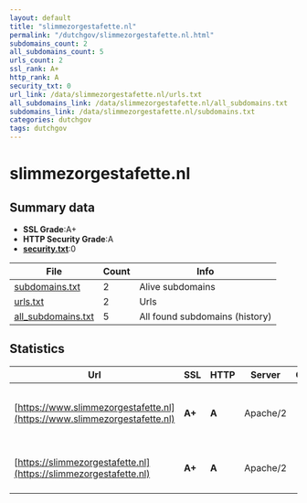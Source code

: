 ```yaml
---
layout: default
title: "slimmezorgestafette.nl"
permalink: "/dutchgov/slimmezorgestafette.nl.html"
subdomains_count: 2
all_subdomains_count: 5
urls_count: 2
ssl_rank: A+
http_rank: A
security_txt: 0
url_link: /data/slimmezorgestafette.nl/urls.txt
all_subdomains_link: /data/slimmezorgestafette.nl/all_subdomains.txt
subdomains_link: /data/slimmezorgestafette.nl/subdomains.txt
categories: dutchgov
tags: dutchgov
---
```



# slimmezorgestafette.nl
## Summary data


 - **SSL Grade**:A+
 - **HTTP Security Grade**:A
 - **[security.txt](https://www.digitaleoverheid.nl/nieuws/standaard-security-txt-nu-verplicht-voor-overheid/)**:0


| File       | Count | Info |
|------------|-------|------|
|[subdomains.txt](/DutchGovScope/data/slimmezorgestafette.nl/subdomains.txt)|2|Alive subdomains|
|[urls.txt](/DutchGovScope/data/slimmezorgestafette.nl/urls.txt)|2|Urls|
|[all_subdomains.txt](/DutchGovScope/data/slimmezorgestafette.nl/all_subdomains.txt)|5|All found subdomains (history)|


## Statistics


| Url | SSL | HTTP | Server | Cookie | HSTS | CORS | CTO | CSP | XFO | XXP | RP |FP| Tech |Title |
|--------|-------|-------|------|------|------|------|------|------|------|------|------|------|------|------|
|[https://www.slimmezorgestafette.nl](https://www.slimmezorgestafette.nl)| **A+**| **A**|Apache/2| |:white_check_mark: | | |:warning: | :white_check_mark: | :white_check_mark: | :white_check_mark: | :white_check_mark: |Apache HTTP Server:2 Bootstrap HSTS|Home - Slimme Zo...|
|[https://slimmezorgestafette.nl](https://slimmezorgestafette.nl)| **A+**| **A**|Apache/2| |:white_check_mark: | | |:warning: | :white_check_mark: | :white_check_mark: | :white_check_mark: | :white_check_mark: |Apache HTTP Server:2 HSTS|301 Moved Perman...|

